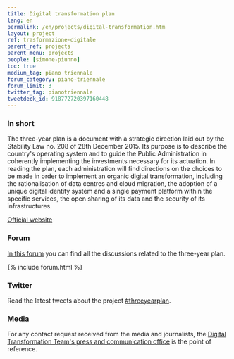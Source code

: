 ```yaml
---
title: Digital transformation plan
lang: en
permalink: /en/projects/digital-transformation.htm
layout: project
ref: trasformazione-digitale
parent_ref: projects
parent_menu: projects
people: [simone-piunno]
toc: true
medium_tag: piano triennale
forum_category: piano-triennale
forum_limit: 3
twitter_tag: pianotriennale
tweetdeck_id: 918772720397160448
---
```


### In short

The three-year plan is a document with a strategic direction laid out by the Stability Law no. 208 of 28th December 2015. Its purpose is to describe the country&#39;s operating system and to guide the Public Administration in coherently implementing the investments necessary for its actuation. In reading the plan, each administration will find directions on the choices to be made in order to implement an organic digital transformation, including the rationalisation of data centres and cloud migration, the adoption of a unique digital identity system and a single payment platform within the specific services, the open sharing of its data and the security of its infrastructures.

[Official website](https://pianotriennale-ict.italia.it/en)

### Forum

[In this forum](https://forum.italia.it/c/piano-triennale) you can find all the discussions related to the three-year plan.

{% include forum.html %}

### Twitter

Read the latest tweets about the project [#threeyearplan](https://twitter.com/search?f=tweets&q=%23threeyearplan%20from%3Aitdigitalteam&src=typd).

### Media
For any contact request received from the media and journalists, the [Digital Transformation Team's press and communication office](https://teamdigitale.governo.it/en/contacts) is the point of reference.

